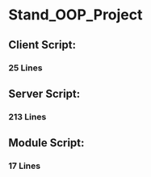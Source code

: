 # Stand_OOP_Project

## Client Script:
### 25 Lines

## Server Script:
### 213 Lines

## Module Script:
### 17 Lines

